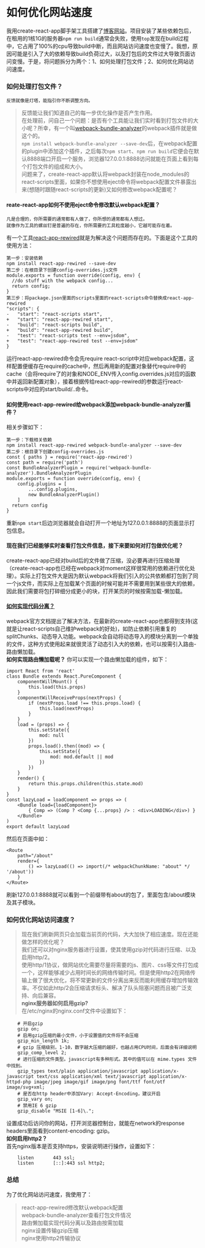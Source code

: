 # 如何优化网站速度

我用create-react-app脚手架工具搭建了[博客网站](https://notebook.huolong.tk)。项目安装了某些依赖包后，在租用的1核1G的服务器`npm run build`通常会失败，使用`top`发现在build过程中，它占用了100%的cpu导致build中断，而且网站访问速度也变慢了。我想，原因可能是引入了大的依赖导致build负荷过大，以及打包后的文件过大导致页面访问变慢。于是，将问题拆分为两个：1、如何处理打包文件；2、如何优化网站访问速度。

### 如何处理打包文件？

```
反馈就像是灯塔，能指引你不断调整方向。
```
> 反馈能让我们知道自己的每一步优化操作是否产生作用。<br>在处理前，问自己一个问题：是否有个工具能让我们实时看到打包文件的大小呢？所幸，有一个叫[webpack-bundle-analyzer](https://github.com/webpack-contrib/webpack-bundle-analyzer)的webpack插件就是做这个的。<br>`npm install webpack-bundle-analyzer --save-dev`后，在webpack配置的plugin中添加这个插件，之后每次`npm start`、`npm run build`它便会在默认8888端口开启一个服务，浏览器127.0.0.1:8888访问就能在页面上看到每个打包文件的组成和大小。<br>问题来了，create-react-app默认将webpack封装在node_modules的react-scripts里面，如果你不想使用eject命令将webpack配置文件暴露出来(想随时跟随react-scripts的更新)又如何修改webpack配置呢？<br>
#### reate-react-app如何不使用eject命令修改默认webpack配置？<br>
```
凡是合理的，你所需要的通常都有人做了，你所想的通常都有人想过。
就像作为工具的螺丝钉是普遍的存在，你所需要的工具粒度越小，它越可能存在着。
```
有一个工具[react-app-rewired](https://github.com/timarney/react-app-rewired/tree/master/packages/react-app-rewired)就是为解决这个问题而存在的。下面是这个工具的使用方法：<br>
```
第一步：安装依赖
npm install react-app-rewired --save-dev
第二步：在根目录下创建config-overrides.js文件
module.exports = function override(config, env) {
  //do stuff with the webpack config...
  return config;
}
第三步：将package.json里面的scripts里面的react-scripts命令替换成react-app-rewired
"scripts": {
-   "start": "react-scripts start",
+   "start": "react-app-rewired start",
-   "build": "react-scripts build",
+   "build": "react-app-rewired build",
-   "test": "react-scripts test --env=jsdom",
+   "test": "react-app-rewired test --env=jsdom"
}
```
运行react-app-rewired命令会先require react-script中对应webpack配置，这样配置便缓存在require的cache中，然后再用新的配置对象替代require中的cache（会将require了的对象和NODE_ENV传入config.overrides.js对应的函数中并返回新配置对象），接着根据传给react-app-rewired的参数运行react-scripts中对应的start/build/..命令。<br>
#### 如何使用react-app-rewired给webpack添加webpack-bundle-analyzer插件？<br>
相关步骤如下：<br>
```
第一步：下载相关依赖
npm install react-app-rewired webpack-bundle-analyzer --save-dev
第二步：根目录下创建config-overrides.js
const { paths } = require('react-app-rewired')
const path = require('path')
const BundleAnalyzerPlugin = require('webpack-bundle-analyzer').BundleAnalyzerPlugin
module.exports = function override(config, env) {
	config.plugins = [
		...config.plugins,
		new BundleAnalyzerPlugin()
	]
  return config
}
```
重新`npm start`后边浏览器就会自动打开一个地址为127.0.0.1:8888的页面显示打包信息。<br>
#### 现在我们已经能够实时查看打包文件信息，接下来要如何对打包做优化呢？<br>
create-react-app已经对build后的文件做了压缩，没必要再进行压缩处理（create-react-app也已经在webpack对moment这样很常用的依赖进行优化处理）。实际上打包文件大是因为默认webpack将我们引入的公共依赖都打包到了同一个js文件，而实际上在加载某个页面的时候可能并不需要用到某些很大的依赖，因此我们需要将包打碎细分成更小的块，打开某页的时候按需加载-懒加载。<br>
#### [如何实现代码分离？](https://webpack.docschina.org/guides/code-splitting/)
webpack官方文档提出了解决方法，在最新的create-react-app也都得到支持(这就是让react-scripts自己维护webpack的好处)，如防止依赖引用重复的splitChunks、动态导入功能。webpack会自动将动态导入的模块分离到一个单独的文件，这种方式使用起来就很灵活了动态引入大的依赖，也可以按需引入路由-路由懒加载。<br>
**如何实现路由懒加载呢？**
你可以实现一个路由懒加载的组件，如下：
```
import React from 'react'
class Bundle extends React.PureComponent {
    componentWillMount() {
        this.load(this.props)
    }
    componentWillReceiveProps(nextProps) {
        if (nextProps.load !== this.props.load) {
            this.load(nextProps)
        }
    }
    load = (props) => {
        this.setState({
            mod: null
        })
        props.load().then((mod) => {
            this.setState({
                mod: mod.default || mod
            })
        })
    }
    render() {
        return this.props.children(this.state.mod)
    }
}
const lazyLoad = loadComponent => props => (
    <Bundle load={loadComponent}>
        { Comp => (Comp ? <Comp {...props} /> : <div>LOADING</div>) }
    </Bundle>
)
export default lazyLoad
```
然后在页面中如：
```
<Route
	path="/about"
	render={
		() => lazyLoad(() => import(/* webpackChunkName: "about" */ '/about'))
	}
</Route>
```
刷新127.0.0.1:8888就可以看到一个前缀带有about的包了，里面包含/about模块及其子模块。

### 如何优化网站访问速度？

>现在我们刷新网页只会加载当前页的代码，大大加快了相应速度。现在还能做怎样的优化呢？<br>我们还可以对nginx服务器进行设置，使其使用gzip对代码进行压缩、以及启用http/2。<br>使用http/1协议，做网站优化需要尽量将需要的js、图片、css等文件打包成一个，这样能够减少占用时间长的网络传输时间。但是使用http2在网络传输上做了很大优化，将不常更新的文件分离出来反而能利用缓存增加传输效率。不仅如此http/2会压缩请求标头、解决了队头阻塞问题而且被广泛支持、向后兼容。<br>
**nginx服务器如何启用gzip?**<br>
在/etc/nginx的nginx.conf文件中设置如下：
```
	# 开启gzip
	gzip on;
	# 启用gzip压缩的最小文件，小于设置值的文件将不会压缩
	gzip_min_length 1k;
	# gzip 压缩级别，1-10，数字越大压缩的越好，也越占用CPU时间，后面会有详细说明
	gzip_comp_level 2;
	# 进行压缩的文件类型。javascript有多种形式。其中的值可以在 mime.types 文件中找到。
	gzip_types text/plain application/javascript application/x-javascript text/css application/xml text/javascript application/x-httpd-php image/jpeg image/gif image/png font/ttf font/otf image/svg+xml;
	# 是否在http header中添加Vary: Accept-Encoding，建议开启
	gzip_vary on;
	# 禁用IE 6 gzip
	gzip_disable "MSIE [1-6]\.";
```
设置成功后访问你的网站，打开浏览器控制台，就能在network的response headers里面看到content-encoding: gzip。<br>
**如何启用http2？**<br>
首先nginx版本是否支持https，安装说明进行操作，设置如下：
```
    listen       443 ssl;
    listen       [::]:443 ssl http2;
```

### 总结

为了优化网站访问速度，我使用了：<br>
>react-app-rewired修改默认webpack配置<br>
webpack-bundle-analyzer查看打包文件情况<br>
路由懒加载实现代码分离以及路由按需加载<br>
nginx设置传输gzip压缩<br>
nginx使用http2传输协议




